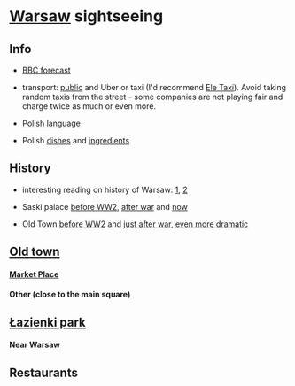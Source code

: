 # [Warsaw](https://en.wikipedia.org/wiki/Warsaw) sightseeing

## Info

* [BBC forecast](http://www.bbc.com/weather/756135)

* transport: [public](http://warszawa.jakdojade.pl/) and Uber or taxi (I'd recommend [Ele Taxi](http://en.eletaxi.pl)). Avoid taking random taxis from the street - some companies are not playing fair and charge twice as much or even more.

* [Polish language](http://www.bbc.co.uk/languages/polish/soap/facts.shtml)

* Polish [dishes](https://www.buzzfeed.com/jessicamisener/proof-polish-food-isnt-all-disgusting) and [ingredients](http://www.tastingpoland.com/food/polish_food_ingredients.html)



## History

* interesting reading on history of Warsaw: [1](http://www.localhistories.org/warsaw.html), [2](https://www.theguardian.com/society/2016/oct/25/meet-poles-who-went-home-warsaw-london-poland-return)

* Saski palace [before WW2](http://fotopolska.eu/foto/173/173259.jpg), [after war](https://www.warszawa.ap.gov.pl/saska/img/08-07.jpg) and [now](http://10bkpanc.wp.mil.pl/plik/image/2015_aktualnosci/09_wrzesien/aktualnosci_201506492.jpg)

* Old Town [before WW2](https://upload.wikimedia.org/wikipedia/commons/0/0c/Warszawa-Rynek_Starego_Miasta-XIX.jpg) and [just after war](http://www.newsweek.pl/g/i.aspx/680/0/newsweek/635750746094732849.jpg), [even more dramatic](https://upload.wikimedia.org/wikipedia/commons/0/0f/Warsaw_Old_Town_1945.jpg)

## [Old town](https://en.wikipedia.org/wiki/Warsaw_Old_Town)

#### [Market Place](https://en.wikipedia.org/wiki/Old_Town_Market_Place,_Warsaw)

#### Other (close to the main square)

## [Łazienki park](https://en.wikipedia.org/wiki/Łazienki_Park)

#### Near Warsaw

## Restaurants
